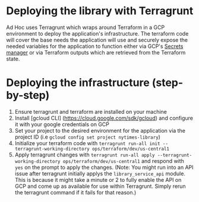 # Deploying the library with Terragrunt

Ad Hoc uses Terragrunt which wraps around Terraform in a GCP environment to deploy the application's infrastructure. The terraform code will cover the base needs the application will use and securely expose the needed variables for the application to function either via GCP's [Secrets manager](https://cloud.google.com/secret-manager) or via Terraform outputs which are retrieved from the Terraform state.

# Deploying the infrastructure (step-by-step)

1. Ensure terragrunt and terraform are installed on your machine
2. Install [gcloud CLI] (https://cloud.google.com/sdk/gcloud) and configure it with your google credentials on GCP
3. Set your project to the desired environment for the application via the project ID (i.e `gcloud config set project nytimes-library`)
4. Initialize your terraform code with `terragrunt run-all init --terragrunt-working-directory ops/terraform/dev/us-central1`
5. Apply terragrunt changes with `terragrunt run-all apply --terragrunt-working-directory ops/terraform/dev/us-central1` and respond with `yes` on the prompt to apply the changes. (Note: You might run into an API issue after terragrunt initially applys the `library_service_api` module. This is because it might take a minute or 2 to fully enable the API on GCP and come up as available for use within Terragrunt. Simply rerun the terragrunt command if it fails for that reason.)
